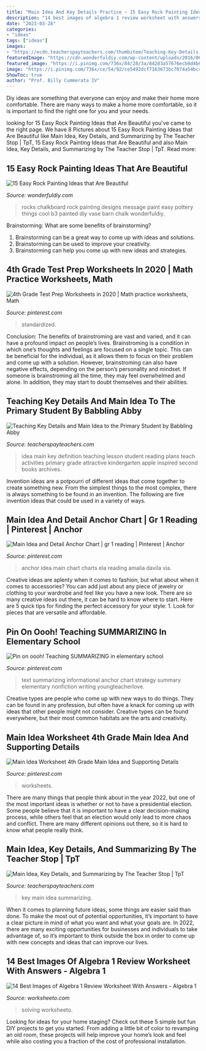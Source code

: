 ```yaml
---
title: "Main Idea And Key Details Practice ~ 15 Easy Rock Painting Ideas That Are Beautiful"
description: "14 best images of algebra 1 review worksheet with answers"
date: "2023-03-28"
categories:
- "ideas"
tags: ["ideas"]
images:
- "https://ecdn.teacherspayteachers.com/thumbitem/Teaching-Key-Details-and-Main-Idea-to-the-Primary-Student-1576098-1532588529/original-1576098-3.jpg"
featuredImage: "https://cdn.wonderfuldiy.com/wp-content/uploads/2016/06/Chalkboard-message-rocks.jpg"
featured_image: "https://i.pinimg.com/736x/84/28/3a/84283a57676ecb8d4b66bf6330352e59.jpg"
image: "https://i.pinimg.com/736x/ce/54/92/ce5492dcf7163673bc7074a54bcc5545.jpg"
ShowToc: true
author: "Prof. Billy Cummerata IV"
---
```



Diy ideas are something that everyone can enjoy and make their home more comfortable. There are many ways to make a home more comfortable, so it is important to find the right one for you and your needs.

	

		
looking for 15 Easy Rock Painting Ideas that Are Beautiful you've came to the right page. We have 8 Pictures about 15 Easy Rock Painting Ideas that Are Beautiful like Main Idea, Key Details, and Summarizing by The Teacher Stop | TpT, 15 Easy Rock Painting Ideas that Are Beautiful and also Main Idea, Key Details, and Summarizing by The Teacher Stop | TpT. Read more:
		
    
## 15 Easy Rock Painting Ideas That Are Beautiful

<img loading=lazy src="https://cdn.wonderfuldiy.com/wp-content/uploads/2016/06/Chalkboard-message-rocks.jpg" onerror="this.onerror=null;this.src='https://tse1.mm.bing.net/th?id=OIP.oBjBlKofAGFKp25HE8fbtQHaEn&amp;pid=15.1';" alt="15 Easy Rock Painting Ideas that Are Beautiful">

_Source: wonderfuldiy.com_

>rocks chalkboard rock painting designs message paint easy pottery things cool b3 painted diy vase barn chalk wonderfuldiy. 

	

Brainstorming: What are some benefits of brainstorming?
1. Brainstorming can be a great way to come up with ideas and solutions.
2. Brainstorming can be used to improve your creativity.
3. Brainstorming can help you come up with new ideas and strategies.

    
## 4th Grade Test Prep Worksheets In 2020 | Math Practice Worksheets, Math

<img loading=lazy src="https://i.pinimg.com/736x/ce/54/92/ce5492dcf7163673bc7074a54bcc5545.jpg" onerror="this.onerror=null;this.src='https://tse3.mm.bing.net/th?id=OIP.SrRKJPoSmTWnY-kyjAse1wHaJ4&amp;pid=15.1';" alt="4th Grade Test Prep Worksheets in 2020 | Math practice worksheets, Math">

_Source: pinterest.com_

>standardized. 

	

Conclusion: The benefits of brainstroming are vast and varied, and it can have a profound impact on people’s lives.
Brainstroming is a condition in which one’s thoughts and feelings are focused on a single topic. This can be beneficial for the individual, as it allows them to focus on their problem and come up with a solution. However, brainstroming can also have negative effects, depending on the person’s personality and mindset. If someone is brainstroming all the time, they may feel overwhelmed and alone. In addition, they may start to doubt themselves and their abilities.

    
## Teaching Key Details And Main Idea To The Primary Student By Babbling Abby

<img loading=lazy src="https://ecdn.teacherspayteachers.com/thumbitem/Teaching-Key-Details-and-Main-Idea-to-the-Primary-Student-1576098-1532588529/original-1576098-3.jpg" onerror="this.onerror=null;this.src='https://tse3.mm.bing.net/th?id=OIP.fmtEA2agL6RL-GLVv0SwUwAAAA&amp;pid=15.1';" alt="Teaching Key Details and Main Idea to the Primary Student by Babbling Abby">

_Source: teacherspayteachers.com_

>idea main key definition teaching lesson student reading plans teach activities primary grade attractive kindergarten apple inspired second books archives. 

	

Invention ideas are a potpourri of different ideas that come together to create something new. From the simplest things to the most complex, there is always something to be found in an invention. The following are five invention ideas that could be used in a variety of ways.

    
## Main Idea And Detail Anchor Chart | Gr 1 Reading | Pinterest | Anchor

<img loading=lazy src="https://s-media-cache-ak0.pinimg.com/736x/b3/8a/0e/b38a0ef401758e513107af07f1676800.jpg" onerror="this.onerror=null;this.src='https://tse1.mm.bing.net/th?id=OIP.B8Oj1kqkgZ1PcaCPvQoHiwHaJ3&amp;pid=15.1';" alt="Main Idea and Detail Anchor Chart | gr 1 reading | Pinterest | Anchor">

_Source: pinterest.com_

>anchor idea main chart charts ela reading amalia davila via. 

	

Creative ideas are aplenty when it comes to fashion, but what about when it comes to accessories? You can add just about any piece of jewelry or clothing to your wardrobe and feel like you have a new look. There are so many creative ideas out there, it can be hard to know where to start. Here are 5 quick tips for finding the perfect accessory for your style: 1. Look for pieces that are versatile and affordable.

    
## Pin On Oooh! Teaching SUMMARIZING In Elementary School

<img loading=lazy src="https://i.pinimg.com/736x/04/24/99/04249927d5eb0e933394eebaca8f6013.jpg" onerror="this.onerror=null;this.src='https://tse1.mm.bing.net/th?id=OIP.5vdhJMVEIc53NXQUCrDXvgHaHt&amp;pid=15.1';" alt="Pin on oooh! Teaching SUMMARIZING in elementary school">

_Source: pinterest.com_

>text summarizing informational anchor chart strategy summary elementary nonfiction writing youngteacherlove. 

	

Creative types are people who come up with new ways to do things. They can be found in any profession, but often have a knack for coming up with ideas that other people might not consider. Creative types can be found everywhere, but their most common habitats are the arts and creativity.

    
## Main Idea Worksheet 4th Grade Main Idea And Supporting Details

<img loading=lazy src="https://i.pinimg.com/736x/84/28/3a/84283a57676ecb8d4b66bf6330352e59.jpg" onerror="this.onerror=null;this.src='https://tse3.mm.bing.net/th?id=OIP.oKWfYpnX9nybCl73sYTxLQAAAA&amp;pid=15.1';" alt="Main Idea Worksheet 4th Grade Main Idea and Supporting Details">

_Source: pinterest.com_

>worksheets. 

	

There are many things that people think about in the year 2022, but one of the most important ideas is whether or not to have a presidential election. Some people believe that it is important to have a clear decision-making process, while others feel that an election would only lead to more chaos and conflict. There are many different opinions out there, so it is hard to know what people really think.

    
## Main Idea, Key Details, And Summarizing By The Teacher Stop | TpT

<img loading=lazy src="https://ecdn.teacherspayteachers.com/thumbitem/Main-Idea-Key-Details-and-Summarizing-1042229-1553351330/original-1042229-2.jpg" onerror="this.onerror=null;this.src='https://tse3.mm.bing.net/th?id=OIP.3kzcEzBvHA4kmcgtK3CuMgAAAA&amp;pid=15.1';" alt="Main Idea, Key Details, and Summarizing by The Teacher Stop | TpT">

_Source: teacherspayteachers.com_

>key main idea summarizing. 

	

When it comes to planning future ideas, some things are easier said than done. To make the most out of potential opportunities, it’s important to have a clear picture in mind of what you want and what your goals are. In 2022, there are many exciting opportunities for businesses and individuals to take advantage of, so it’s important to think outside the box in order to come up with new concepts and ideas that can improve our lives.

    
## 14 Best Images Of Algebra 1 Review Worksheet With Answers - Algebra 1

<img loading=lazy src="http://www.worksheeto.com/postpic/2015/04/algebra-1-solving-linear-equations-worksheet_710603.jpg" onerror="this.onerror=null;this.src='https://tse3.mm.bing.net/th?id=OIP.pdvEETrIzKuejjnQHuMYdQHaKL&amp;pid=15.1';" alt="14 Best Images of Algebra 1 Review Worksheet With Answers - Algebra 1">

_Source: worksheeto.com_

>solving worksheeto. 

	

Looking for ideas for your home staging? Check out these 5 simple but fun DIY projects to get you started. From adding a little bit of color to revamping an old room, these projects will help improve your home’s look and feel while also costing you a fraction of the cost of professional installation.

